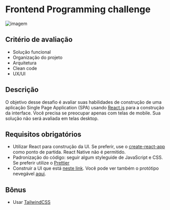 




# Frontend Programming challenge

![imagem](./techChallenge.1.png)

## Critério de avaliação
 - Solução funcional
 - Organização do projeto
 - Arquitetura
 - Clean code
 - UX/UI

## Descrição

O objetivo desse desafio é avaliar suas habilidades de construção de uma aplicação Single Page Application (SPA) usando [React.js](https://reactjs.org) para a construção da interface. Você precisa se preocupar apenas com telas de mobile. Sua solução não será avaliada em telas desktop.

## Requisitos obrigatórios
 - Utilizar React para construção da UI. Se preferir, use o [create-react-app](https://github.com/facebook/create-react-app) como ponto de partida. React Native não é permitido.
 - Padronização do código: seguir algum styleguide de JavaScript e CSS. Se preferir utilize o [Prettier](https://prettier.io/)
 - Construir a UI que está [neste link](https://www.figma.com/file/SVDFd7NIsrgBGysn6ZRlP4/techChallenge?node-id=0%3A1). Você pode ver também o protótipo nevegável [aqui](https://www.figma.com/proto/SVDFd7NIsrgBGysn6ZRlP4/techChallenge?node-id=1%3A151&viewport=125%2C295%2C0.16937357187271118&scaling=min-zoom).
   
 ## Bônus
 - Usar [TailwindCSS](https://tailwindcss.com/)
